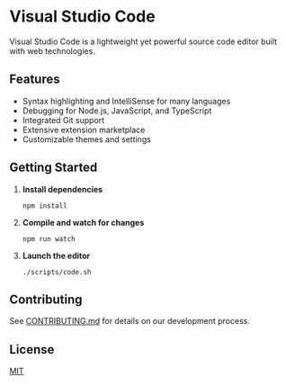 # Visual Studio Code

Visual Studio Code is a lightweight yet powerful source code editor built with web technologies.

## Features
- Syntax highlighting and IntelliSense for many languages
- Debugging for Node.js, JavaScript, and TypeScript
- Integrated Git support
- Extensive extension marketplace
- Customizable themes and settings

## Getting Started

1. **Install dependencies**

   ```
   npm install
   ```

2. **Compile and watch for changes**

   ```
   npm run watch
   ```

3. **Launch the editor**

   ```
   ./scripts/code.sh
   ```

## Contributing

See [CONTRIBUTING.md](CONTRIBUTING.md) for details on our development process.

## License

[MIT](LICENSE.txt)
